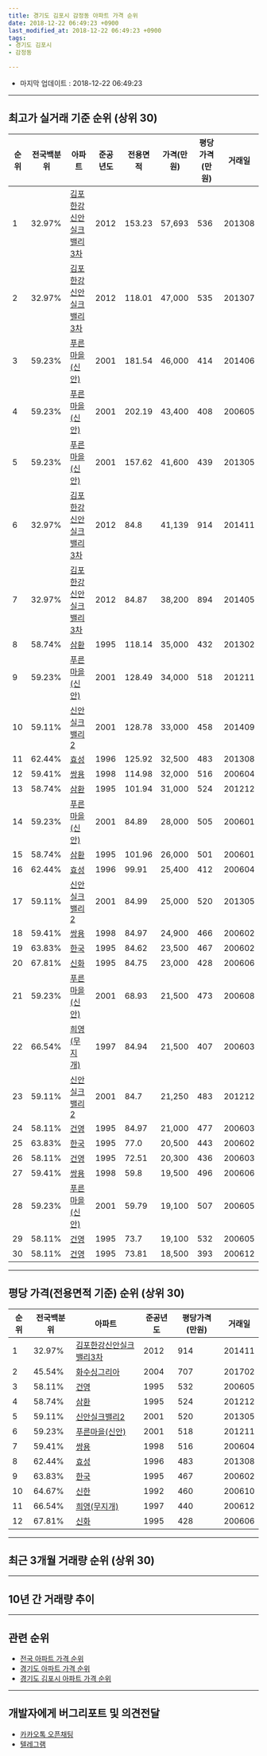 ```yaml
---
title: 경기도 김포시 감정동 아파트 가격 순위
date: 2018-12-22 06:49:23 +0900
last_modified_at: 2018-12-22 06:49:23 +0900
tags:
- 경기도 김포시
- 감정동

---
```


* 마지막 업데이트 : 2018-12-22 06:49:23

---

## 최고가 실거래 기준 순위 (상위 30)


|순위|전국백분위|아파트|준공년도|전용면적|가격(만원)|평당가격(만원)|거래일|
|---|---|---|---|---|---|---|---|
|1|32.97%|[김포한강신안실크밸리3차](https://search.naver.com/search.naver?query=%EA%B2%BD%EA%B8%B0%EB%8F%84+%EA%B9%80%ED%8F%AC%EC%8B%9C+%EA%B0%90%EC%A0%95%EB%8F%99+%EA%B9%80%ED%8F%AC%ED%95%9C%EA%B0%95%EC%8B%A0%EC%95%88%EC%8B%A4%ED%81%AC%EB%B0%B8%EB%A6%AC3%EC%B0%A8)|2012|153.23|57,693|536|201308|
|2|32.97%|[김포한강신안실크밸리3차](https://search.naver.com/search.naver?query=%EA%B2%BD%EA%B8%B0%EB%8F%84+%EA%B9%80%ED%8F%AC%EC%8B%9C+%EA%B0%90%EC%A0%95%EB%8F%99+%EA%B9%80%ED%8F%AC%ED%95%9C%EA%B0%95%EC%8B%A0%EC%95%88%EC%8B%A4%ED%81%AC%EB%B0%B8%EB%A6%AC3%EC%B0%A8)|2012|118.01|47,000|535|201307|
|3|59.23%|[푸른마을(신안)](https://search.naver.com/search.naver?query=%EA%B2%BD%EA%B8%B0%EB%8F%84+%EA%B9%80%ED%8F%AC%EC%8B%9C+%EA%B0%90%EC%A0%95%EB%8F%99+%ED%91%B8%EB%A5%B8%EB%A7%88%EC%9D%84%28%EC%8B%A0%EC%95%88%29)|2001|181.54|46,000|414|201406|
|4|59.23%|[푸른마을(신안)](https://search.naver.com/search.naver?query=%EA%B2%BD%EA%B8%B0%EB%8F%84+%EA%B9%80%ED%8F%AC%EC%8B%9C+%EA%B0%90%EC%A0%95%EB%8F%99+%ED%91%B8%EB%A5%B8%EB%A7%88%EC%9D%84%28%EC%8B%A0%EC%95%88%29)|2001|202.19|43,400|408|200605|
|5|59.23%|[푸른마을(신안)](https://search.naver.com/search.naver?query=%EA%B2%BD%EA%B8%B0%EB%8F%84+%EA%B9%80%ED%8F%AC%EC%8B%9C+%EA%B0%90%EC%A0%95%EB%8F%99+%ED%91%B8%EB%A5%B8%EB%A7%88%EC%9D%84%28%EC%8B%A0%EC%95%88%29)|2001|157.62|41,600|439|201305|
|6|32.97%|[김포한강신안실크밸리3차](https://search.naver.com/search.naver?query=%EA%B2%BD%EA%B8%B0%EB%8F%84+%EA%B9%80%ED%8F%AC%EC%8B%9C+%EA%B0%90%EC%A0%95%EB%8F%99+%EA%B9%80%ED%8F%AC%ED%95%9C%EA%B0%95%EC%8B%A0%EC%95%88%EC%8B%A4%ED%81%AC%EB%B0%B8%EB%A6%AC3%EC%B0%A8)|2012|84.8|41,139|914|201411|
|7|32.97%|[김포한강신안실크밸리3차](https://search.naver.com/search.naver?query=%EA%B2%BD%EA%B8%B0%EB%8F%84+%EA%B9%80%ED%8F%AC%EC%8B%9C+%EA%B0%90%EC%A0%95%EB%8F%99+%EA%B9%80%ED%8F%AC%ED%95%9C%EA%B0%95%EC%8B%A0%EC%95%88%EC%8B%A4%ED%81%AC%EB%B0%B8%EB%A6%AC3%EC%B0%A8)|2012|84.87|38,200|894|201405|
|8|58.74%|[삼환](https://search.naver.com/search.naver?query=%EA%B2%BD%EA%B8%B0%EB%8F%84+%EA%B9%80%ED%8F%AC%EC%8B%9C+%EA%B0%90%EC%A0%95%EB%8F%99+%EC%82%BC%ED%99%98)|1995|118.14|35,000|432|201302|
|9|59.23%|[푸른마을(신안)](https://search.naver.com/search.naver?query=%EA%B2%BD%EA%B8%B0%EB%8F%84+%EA%B9%80%ED%8F%AC%EC%8B%9C+%EA%B0%90%EC%A0%95%EB%8F%99+%ED%91%B8%EB%A5%B8%EB%A7%88%EC%9D%84%28%EC%8B%A0%EC%95%88%29)|2001|128.49|34,000|518|201211|
|10|59.11%|[신안실크밸리2](https://search.naver.com/search.naver?query=%EA%B2%BD%EA%B8%B0%EB%8F%84+%EA%B9%80%ED%8F%AC%EC%8B%9C+%EA%B0%90%EC%A0%95%EB%8F%99+%EC%8B%A0%EC%95%88%EC%8B%A4%ED%81%AC%EB%B0%B8%EB%A6%AC2)|2001|128.78|33,000|458|201409|
|11|62.44%|[효성](https://search.naver.com/search.naver?query=%EA%B2%BD%EA%B8%B0%EB%8F%84+%EA%B9%80%ED%8F%AC%EC%8B%9C+%EA%B0%90%EC%A0%95%EB%8F%99+%ED%9A%A8%EC%84%B1)|1996|125.92|32,500|483|201308|
|12|59.41%|[쌍용](https://search.naver.com/search.naver?query=%EA%B2%BD%EA%B8%B0%EB%8F%84+%EA%B9%80%ED%8F%AC%EC%8B%9C+%EA%B0%90%EC%A0%95%EB%8F%99+%EC%8C%8D%EC%9A%A9)|1998|114.98|32,000|516|200604|
|13|58.74%|[삼환](https://search.naver.com/search.naver?query=%EA%B2%BD%EA%B8%B0%EB%8F%84+%EA%B9%80%ED%8F%AC%EC%8B%9C+%EA%B0%90%EC%A0%95%EB%8F%99+%EC%82%BC%ED%99%98)|1995|101.94|31,000|524|201212|
|14|59.23%|[푸른마을(신안)](https://search.naver.com/search.naver?query=%EA%B2%BD%EA%B8%B0%EB%8F%84+%EA%B9%80%ED%8F%AC%EC%8B%9C+%EA%B0%90%EC%A0%95%EB%8F%99+%ED%91%B8%EB%A5%B8%EB%A7%88%EC%9D%84%28%EC%8B%A0%EC%95%88%29)|2001|84.89|28,000|505|200601|
|15|58.74%|[삼환](https://search.naver.com/search.naver?query=%EA%B2%BD%EA%B8%B0%EB%8F%84+%EA%B9%80%ED%8F%AC%EC%8B%9C+%EA%B0%90%EC%A0%95%EB%8F%99+%EC%82%BC%ED%99%98)|1995|101.96|26,000|501|200601|
|16|62.44%|[효성](https://search.naver.com/search.naver?query=%EA%B2%BD%EA%B8%B0%EB%8F%84+%EA%B9%80%ED%8F%AC%EC%8B%9C+%EA%B0%90%EC%A0%95%EB%8F%99+%ED%9A%A8%EC%84%B1)|1996|99.91|25,400|412|200604|
|17|59.11%|[신안실크밸리2](https://search.naver.com/search.naver?query=%EA%B2%BD%EA%B8%B0%EB%8F%84+%EA%B9%80%ED%8F%AC%EC%8B%9C+%EA%B0%90%EC%A0%95%EB%8F%99+%EC%8B%A0%EC%95%88%EC%8B%A4%ED%81%AC%EB%B0%B8%EB%A6%AC2)|2001|84.99|25,000|520|201305|
|18|59.41%|[쌍용](https://search.naver.com/search.naver?query=%EA%B2%BD%EA%B8%B0%EB%8F%84+%EA%B9%80%ED%8F%AC%EC%8B%9C+%EA%B0%90%EC%A0%95%EB%8F%99+%EC%8C%8D%EC%9A%A9)|1998|84.97|24,900|466|200602|
|19|63.83%|[한국](https://search.naver.com/search.naver?query=%EA%B2%BD%EA%B8%B0%EB%8F%84+%EA%B9%80%ED%8F%AC%EC%8B%9C+%EA%B0%90%EC%A0%95%EB%8F%99+%ED%95%9C%EA%B5%AD)|1995|84.62|23,500|467|200602|
|20|67.81%|[신화](https://search.naver.com/search.naver?query=%EA%B2%BD%EA%B8%B0%EB%8F%84+%EA%B9%80%ED%8F%AC%EC%8B%9C+%EA%B0%90%EC%A0%95%EB%8F%99+%EC%8B%A0%ED%99%94)|1995|84.75|23,000|428|200606|
|21|59.23%|[푸른마을(신안)](https://search.naver.com/search.naver?query=%EA%B2%BD%EA%B8%B0%EB%8F%84+%EA%B9%80%ED%8F%AC%EC%8B%9C+%EA%B0%90%EC%A0%95%EB%8F%99+%ED%91%B8%EB%A5%B8%EB%A7%88%EC%9D%84%28%EC%8B%A0%EC%95%88%29)|2001|68.93|21,500|473|200608|
|22|66.54%|[희영(무지개)](https://search.naver.com/search.naver?query=%EA%B2%BD%EA%B8%B0%EB%8F%84+%EA%B9%80%ED%8F%AC%EC%8B%9C+%EA%B0%90%EC%A0%95%EB%8F%99+%ED%9D%AC%EC%98%81%28%EB%AC%B4%EC%A7%80%EA%B0%9C%29)|1997|84.94|21,500|407|200603|
|23|59.11%|[신안실크밸리2](https://search.naver.com/search.naver?query=%EA%B2%BD%EA%B8%B0%EB%8F%84+%EA%B9%80%ED%8F%AC%EC%8B%9C+%EA%B0%90%EC%A0%95%EB%8F%99+%EC%8B%A0%EC%95%88%EC%8B%A4%ED%81%AC%EB%B0%B8%EB%A6%AC2)|2001|84.7|21,250|483|201212|
|24|58.11%|[건영](https://search.naver.com/search.naver?query=%EA%B2%BD%EA%B8%B0%EB%8F%84+%EA%B9%80%ED%8F%AC%EC%8B%9C+%EA%B0%90%EC%A0%95%EB%8F%99+%EA%B1%B4%EC%98%81)|1995|84.97|21,000|477|200603|
|25|63.83%|[한국](https://search.naver.com/search.naver?query=%EA%B2%BD%EA%B8%B0%EB%8F%84+%EA%B9%80%ED%8F%AC%EC%8B%9C+%EA%B0%90%EC%A0%95%EB%8F%99+%ED%95%9C%EA%B5%AD)|1995|77.0|20,500|443|200602|
|26|58.11%|[건영](https://search.naver.com/search.naver?query=%EA%B2%BD%EA%B8%B0%EB%8F%84+%EA%B9%80%ED%8F%AC%EC%8B%9C+%EA%B0%90%EC%A0%95%EB%8F%99+%EA%B1%B4%EC%98%81)|1995|72.51|20,300|436|200603|
|27|59.41%|[쌍용](https://search.naver.com/search.naver?query=%EA%B2%BD%EA%B8%B0%EB%8F%84+%EA%B9%80%ED%8F%AC%EC%8B%9C+%EA%B0%90%EC%A0%95%EB%8F%99+%EC%8C%8D%EC%9A%A9)|1998|59.8|19,500|496|200606|
|28|59.23%|[푸른마을(신안)](https://search.naver.com/search.naver?query=%EA%B2%BD%EA%B8%B0%EB%8F%84+%EA%B9%80%ED%8F%AC%EC%8B%9C+%EA%B0%90%EC%A0%95%EB%8F%99+%ED%91%B8%EB%A5%B8%EB%A7%88%EC%9D%84%28%EC%8B%A0%EC%95%88%29)|2001|59.79|19,100|507|200605|
|29|58.11%|[건영](https://search.naver.com/search.naver?query=%EA%B2%BD%EA%B8%B0%EB%8F%84+%EA%B9%80%ED%8F%AC%EC%8B%9C+%EA%B0%90%EC%A0%95%EB%8F%99+%EA%B1%B4%EC%98%81)|1995|73.7|19,100|532|200605|
|30|58.11%|[건영](https://search.naver.com/search.naver?query=%EA%B2%BD%EA%B8%B0%EB%8F%84+%EA%B9%80%ED%8F%AC%EC%8B%9C+%EA%B0%90%EC%A0%95%EB%8F%99+%EA%B1%B4%EC%98%81)|1995|73.81|18,500|393|200612|


---

## 평당 가격(전용면적 기준) 순위 (상위 30)


|순위|전국백분위|아파트|준공년도|평당가격(만원)|거래일|
|---|---|---|---|---|---|
|1|32.97%|[김포한강신안실크밸리3차](https://search.naver.com/search.naver?query=%EA%B2%BD%EA%B8%B0%EB%8F%84+%EA%B9%80%ED%8F%AC%EC%8B%9C+%EA%B0%90%EC%A0%95%EB%8F%99+%EA%B9%80%ED%8F%AC%ED%95%9C%EA%B0%95%EC%8B%A0%EC%95%88%EC%8B%A4%ED%81%AC%EB%B0%B8%EB%A6%AC3%EC%B0%A8)|2012|914|201411|
|2|45.54%|[화수싱그리아](https://search.naver.com/search.naver?query=%EA%B2%BD%EA%B8%B0%EB%8F%84+%EA%B9%80%ED%8F%AC%EC%8B%9C+%EA%B0%90%EC%A0%95%EB%8F%99+%ED%99%94%EC%88%98%EC%8B%B1%EA%B7%B8%EB%A6%AC%EC%95%84)|2004|707|201702|
|3|58.11%|[건영](https://search.naver.com/search.naver?query=%EA%B2%BD%EA%B8%B0%EB%8F%84+%EA%B9%80%ED%8F%AC%EC%8B%9C+%EA%B0%90%EC%A0%95%EB%8F%99+%EA%B1%B4%EC%98%81)|1995|532|200605|
|4|58.74%|[삼환](https://search.naver.com/search.naver?query=%EA%B2%BD%EA%B8%B0%EB%8F%84+%EA%B9%80%ED%8F%AC%EC%8B%9C+%EA%B0%90%EC%A0%95%EB%8F%99+%EC%82%BC%ED%99%98)|1995|524|201212|
|5|59.11%|[신안실크밸리2](https://search.naver.com/search.naver?query=%EA%B2%BD%EA%B8%B0%EB%8F%84+%EA%B9%80%ED%8F%AC%EC%8B%9C+%EA%B0%90%EC%A0%95%EB%8F%99+%EC%8B%A0%EC%95%88%EC%8B%A4%ED%81%AC%EB%B0%B8%EB%A6%AC2)|2001|520|201305|
|6|59.23%|[푸른마을(신안)](https://search.naver.com/search.naver?query=%EA%B2%BD%EA%B8%B0%EB%8F%84+%EA%B9%80%ED%8F%AC%EC%8B%9C+%EA%B0%90%EC%A0%95%EB%8F%99+%ED%91%B8%EB%A5%B8%EB%A7%88%EC%9D%84%28%EC%8B%A0%EC%95%88%29)|2001|518|201211|
|7|59.41%|[쌍용](https://search.naver.com/search.naver?query=%EA%B2%BD%EA%B8%B0%EB%8F%84+%EA%B9%80%ED%8F%AC%EC%8B%9C+%EA%B0%90%EC%A0%95%EB%8F%99+%EC%8C%8D%EC%9A%A9)|1998|516|200604|
|8|62.44%|[효성](https://search.naver.com/search.naver?query=%EA%B2%BD%EA%B8%B0%EB%8F%84+%EA%B9%80%ED%8F%AC%EC%8B%9C+%EA%B0%90%EC%A0%95%EB%8F%99+%ED%9A%A8%EC%84%B1)|1996|483|201308|
|9|63.83%|[한국](https://search.naver.com/search.naver?query=%EA%B2%BD%EA%B8%B0%EB%8F%84+%EA%B9%80%ED%8F%AC%EC%8B%9C+%EA%B0%90%EC%A0%95%EB%8F%99+%ED%95%9C%EA%B5%AD)|1995|467|200602|
|10|64.67%|[신한](https://search.naver.com/search.naver?query=%EA%B2%BD%EA%B8%B0%EB%8F%84+%EA%B9%80%ED%8F%AC%EC%8B%9C+%EA%B0%90%EC%A0%95%EB%8F%99+%EC%8B%A0%ED%95%9C)|1992|460|200610|
|11|66.54%|[희영(무지개)](https://search.naver.com/search.naver?query=%EA%B2%BD%EA%B8%B0%EB%8F%84+%EA%B9%80%ED%8F%AC%EC%8B%9C+%EA%B0%90%EC%A0%95%EB%8F%99+%ED%9D%AC%EC%98%81%28%EB%AC%B4%EC%A7%80%EA%B0%9C%29)|1997|440|200612|
|12|67.81%|[신화](https://search.naver.com/search.naver?query=%EA%B2%BD%EA%B8%B0%EB%8F%84+%EA%B9%80%ED%8F%AC%EC%8B%9C+%EA%B0%90%EC%A0%95%EB%8F%99+%EC%8B%A0%ED%99%94)|1995|428|200606|


---

## 최근 3개월 거래량 순위 (상위 30)


<div style="width:100%;">
    <canvas id="deal_count_ranking" height="250"></canvas>
</div>


<script>
new Chart(document.getElementById("deal_count_ranking"), {
    type: 'horizontalBar',
    data: {
        labels: ['푸른마을(신안)', '김포한강신안실크밸리3차', '신화', '삼환', '신한', '한국', '쌍용', '효성', '희영(무지개)'],
        datasets: [{
            label: '실거래 수',
            data: [19, 10, 6, 4, 4, 3, 3, 1, 1],
            borderColor: "rgba(255, 0, 128, 1)",
            backgroundColor: "rgba(255, 0, 128, 0.5)",
            fill: false,
        }]
    },
    options: {
        responsive: true,
        title: {
            display: true,
            text: '최근 3개월 거래량 순위'
        },
        tooltips: {
            mode: 'index',
            intersect: false,
            callbacks: {
                title: function(tooltipItems, data) {
                    return "실거래 수:";
                },
                label: function(tooltipItem, data) {
                    return data.labels[tooltipItem.index] + ": " + tooltipItem.xLabel;
                }
            }
        },
        hover: {
            mode: 'nearest',
            intersect: true
        },
        scales: {
            xAxes: [{
                display: true,
                scaleLabel: {
                    display: true,
                    labelString: '실거래 수'
                },
                ticks: {
                    suggestedMin: 0,
                }
            }],
            yAxes: [{
                display: true,
                ticks: {
                    autoSkip: false,
                    callback: function(value, index, values) {
                        if (value.length > 15)
                            return value.substr(0, 13) + "...";
                        else
                            return value;
                    }
                },
                scaleLabel: {
                    display: false,
                }
            }]
        }
    }
});

</script>


---

## 10년 간 거래량 추이


<div style="width:100%;">
    <canvas id="deal_progress" height="250"></canvas>
</div>

<script>
new Chart(document.getElementById("deal_progress"), {
    type: 'line',
    data: {
        labels: ['200812','200901','200902','200903','200904','200905','200906','200907','200908','200909','200910','200911','200912','201001','201002','201003','201004','201005','201006','201007','201008','201009','201010','201011','201012','201101','201102','201103','201104','201105','201106','201107','201108','201109','201110','201111','201112','201201','201202','201203','201204','201205','201206','201207','201208','201209','201210','201211','201212','201301','201302','201303','201304','201305','201306','201307','201308','201309','201310','201311','201312','201401','201402','201403','201404','201405','201406','201407','201408','201409','201410','201411','201412','201501','201502','201503','201504','201505','201506','201507','201508','201509','201510','201511','201512','201601','201602','201603','201604','201605','201606','201607','201608','201609','201610','201611','201612','201701','201702','201703','201704','201705','201706','201707','201708','201709','201710','201711','201712','201801','201802','201803','201804','201805','201806','201807','201808','201809','201810','201811','201812'],
        datasets: [{
            label: '실거래 수',
            pointRadius: 1,
            data: [6, 14, 22, 26, 33, 32, 24, 63, 39, 45, 20, 14, 19, 22, 27, 26, 14, 17, 10, 11, 10, 14, 16, 19, 21, 21, 24, 21, 22, 14, 18, 25, 33, 26, 23, 14, 25, 18, 33, 36, 26, 30, 33, 13, 19, 30, 25, 28, 25, 18, 25, 37, 35, 74, 73, 45, 74, 59, 54, 26, 38, 42, 49, 55, 33, 43, 41, 43, 58, 52, 64, 42, 39, 59, 53, 74, 69, 89, 85, 68, 45, 51, 42, 24, 27, 13, 29, 32, 40, 41, 40, 49, 48, 49, 60, 40, 38, 22, 28, 37, 24, 41, 62, 53, 33, 34, 32, 39, 24, 26, 21, 35, 31, 22, 20, 29, 28, 26, 35, 11, 5],
            borderColor: "rgba(255, 201, 14, 1)",
            backgroundColor: "rgba(255, 201, 14, 0.5)",
            fill: true,
        }]
    },
    options: {
        responsive: true,
        title: {
            display: true,
            text: '10년간 거래량 추이'
        },
        tooltips: {
            mode: 'index',
            intersect: false,
        },
        hover: {
            mode: 'nearest',
            intersect: true
        },
        scales: {
            xAxes: [{
                display: true,
                scaleLabel: {
                    display: true,
                    labelString: '년/월'
                }
            }],
            yAxes: [{
                display: true,
                ticks: {
                    suggestedMin: 0,
                },
                scaleLabel: {
                    display: true,
                    labelString: '실거래 수'
                }
            }]
        }
    }
});

</script>


---

## 관련 순위

- [전국 아파트 가격 순위](https://inasie.github.io/apt-ranking/전국)
- [경기도 아파트 가격 순위](https://inasie.github.io/apt-ranking/경기도)
- [경기도 김포시 아파트 가격 순위](https://inasie.github.io/apt-ranking/경기도-김포시)


---

## 개발자에게 버그리포트 및 의견전달

- [카카오톡 오픈채팅](https://open.kakao.com/o/gLJUAP4)
- [텔레그램](https://t.me/inasie)

